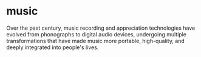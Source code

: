 # music
Over the past century, music recording and appreciation technologies have evolved from phonographs to digital audio devices, undergoing multiple transformations that have made music more portable, high-quality, and deeply integrated into people's lives.
